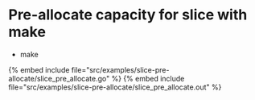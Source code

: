 # Pre-allocate capacity for slice with make

* make

{% embed include file="src/examples/slice-pre-allocate/slice_pre_allocate.go" %}
{% embed include file="src/examples/slice-pre-allocate/slice_pre_allocate.out" %}



